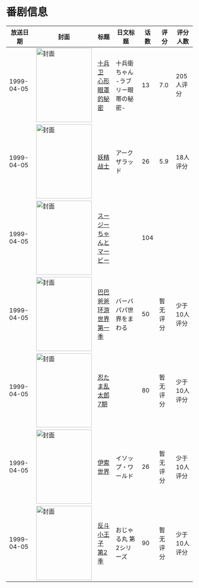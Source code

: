 # 番剧信息

|放送日期|封面|标题|日文标题|话数|评分|评分人数|
|---|---|---|---|---|---|---|
|1999-04-05|<img src="https://lain.bgm.tv/pic/cover/c/20/4d/1547_S3UfF.jpg" alt="封面" style="width:150px;height:200px;object-fit:cover;">|[十兵卫 心形眼罩的秘密](https://bangumi.tv/subject/1547)|十兵衛ちゃん -ラブリー眼帯の秘密-|13|7.0|205人评分|
|1999-04-05|<img src="https://lain.bgm.tv/pic/cover/c/72/a3/72790_8AXxD.jpg" alt="封面" style="width:150px;height:200px;object-fit:cover;">|[妖精战士](https://bangumi.tv/subject/72790)|アークザラッド|26|5.9|18人评分|
|1999-04-05|<img src="https://lain.bgm.tv/pic/cover/c/eb/62/75185_3zsB8.jpg" alt="封面" style="width:150px;height:200px;object-fit:cover;">|[スージーちゃんとマービー](https://bangumi.tv/subject/75185)||104|||
|1999-04-05|<img src="https://lain.bgm.tv/pic/cover/c/e8/94/127123_2Jjj2.jpg" alt="封面" style="width:150px;height:200px;object-fit:cover;">|[巴巴爸爸 环游世界 第一季](https://bangumi.tv/subject/127123)|バーバパパ世界をまわる|50|暂无评分|少于10人评分|
|1999-04-05|<img src="https://lain.bgm.tv/pic/cover/c/c6/8b/161685_htB4H.jpg" alt="封面" style="width:150px;height:200px;object-fit:cover;">|[忍たま乱太郎 7期](https://bangumi.tv/subject/161685)||80|暂无评分|少于10人评分|
|1999-04-05|<img src="https://lain.bgm.tv/pic/cover/c/a9/c2/284120_euy0P.jpg" alt="封面" style="width:150px;height:200px;object-fit:cover;">|[伊索世界](https://bangumi.tv/subject/284120)|イソップ・ワールド|26|暂无评分|少于10人评分|
|1999-04-05|<img src="https://lain.bgm.tv/pic/cover/c/bf/59/415333_HN9hT.jpg" alt="封面" style="width:150px;height:200px;object-fit:cover;">|[反斗小王子 第2季](https://bangumi.tv/subject/415333)|おじゃる丸 第2シリーズ|90|暂无评分|少于10人评分|
